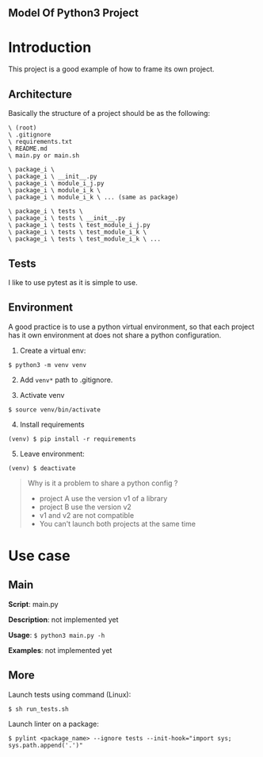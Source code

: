 Model Of Python3 Project
---


# Introduction

This project is a good example of how to frame its own project.

## Architecture

Basically the structure of a project should be as the following:
```
\ (root)
\ .gitignore
\ requirements.txt
\ README.md
\ main.py or main.sh

\ package_i \
\ package_i \ __init__.py
\ package_i \ module_i_j.py
\ package_i \ module_i_k \
\ package_i \ module_i_k \ ... (same as package)

\ package_i \ tests \
\ package_i \ tests \ __init__.py
\ package_i \ tests \ test_module_i_j.py
\ package_i \ tests \ test_module_i_k \
\ package_i \ tests \ test_module_i_k \ ...
```


## Tests

I like to use pytest as it is simple to use.

## Environment

A good practice is to use a python virtual environment, so that each project has it own environment at does not share a python configuration.

1. Create a virtual env:
```
$ python3 -m venv venv
```

2. Add `venv*` path to .gitignore.

3. Activate venv
```
$ source venv/bin/activate
```

4. Install requirements
```
(venv) $ pip install -r requirements
```

5. Leave environment:
```
(venv) $ deactivate
```


> Why is it a problem to share a python config ?
>
> - project A use the version v1 of a library
> - project B use the version v2
> - v1 and v2 are not compatible
> - You can't launch both projects at the same time



# Use case

## Main

**Script**: main.py

**Description**: not implemented yet

**Usage**: `$ python3 main.py -h`

**Examples**: not implemented yet


## More

Launch tests using command (Linux):
```
$ sh run_tests.sh
```

Launch linter on a package:
```
$ pylint <package_name> --ignore tests --init-hook="import sys; sys.path.append('.')"
```
